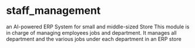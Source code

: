 # staff_management
an AI-powered ERP System for small and middle-sized Store
This module is in charge of managing employees jobs and department.
It manages all department and the various jobs under each department in an ERP store
